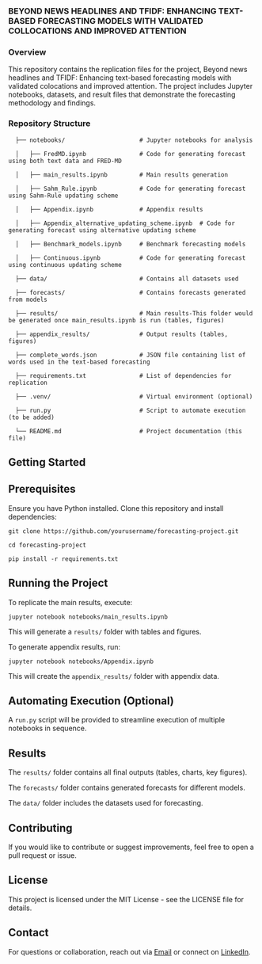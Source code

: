 ### BEYOND NEWS HEADLINES AND TFIDF: ENHANCING TEXT-BASED FORECASTING MODELS WITH VALIDATED COLLOCATIONS AND IMPROVED ATTENTION

### Overview
This repository contains the replication files for the project, Beyond news headlines and TFIDF: Enhancing text-based forecasting models with validated colocations and improved attention. The project includes Jupyter notebooks, datasets, and result files that demonstrate the forecasting methodology and findings.

### Repository Structure

```\
  ├── notebooks/                     # Jupyter notebooks for analysis

  │   ├── FredMD.ipynb               # Code for generating forecast using both text data and FRED-MD

  │   ├── main_results.ipynb         # Main results generation

  │   ├── Sahm_Rule.ipynb            # Code for generating forecast using Sahm-Rule updating scheme

  │   ├── Appendix.ipynb             # Appendix results

  │   ├── Appendix_alternative_updating_scheme.ipynb  # Code for generating forecast using alternative updating scheme

  │   ├── Benchmark_models.ipynb     # Benchmark forecasting models

  │   ├── Continuous.ipynb           # Code for generating forecast using continuous updating scheme

  ├── data/                          # Contains all datasets used

  ├── forecasts/                     # Contains forecasts generated from models

  ├── results/                       # Main results-This folder would be generated once main_results.ipynb is run (tables, figures)

  ├── appendix_results/              # Output results (tables, figures)

  ├── complete_words.json            # JSON file containing list of words used in the text-based forecasting

  ├── requirements.txt               # List of dependencies for replication

  ├── .venv/                         # Virtual environment (optional)

  ├── run.py                         # Script to automate execution (to be added)

  └── README.md                      # Project documentation (this file)
```

## Getting Started

## Prerequisites
Ensure you have Python installed. Clone this repository and install dependencies:

```\
git clone https://github.com/yourusername/forecasting-project.git

cd forecasting-project

pip install -r requirements.txt
```
## Running the Project

To replicate the main results, execute:

    jupyter notebook notebooks/main_results.ipynb

This will generate a ```results/``` folder with tables and figures.

To generate appendix results, run:

    jupyter notebook notebooks/Appendix.ipynb

This will create the ```appendix_results/``` folder with appendix data.

## Automating Execution (Optional)

A ```run.py``` script will be provided to streamline execution of multiple notebooks in sequence.

## Results

  The ```results/``` folder contains all final outputs (tables, charts, key figures).

  The ```forecasts/``` folder contains generated forecasts for different models.

  The ```data/``` folder includes the datasets used for forecasting.

## Contributing

If you would like to contribute or suggest improvements, feel free to open a pull request or issue.

## License

This project is licensed under the MIT License - see the LICENSE file for details.

## Contact

For questions or collaboration, reach out via [Email](gappau@ymail.com) or connect on [LinkedIn](https://www.linkedin.com/in/gabrielabeyie/).

